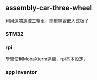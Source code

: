 ## assembly-car-three-wheel
利用遠端遙控三輪車，簡單練習嵌入式板子
### STM32
### rpi
學習使用MobaXterm連線，rpi基本設定，
### app inventor
